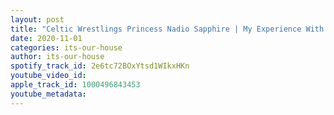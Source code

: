 ```yaml
---
layout: post
title: "Celtic Wrestlings Princess Nadio Sapphire | My Experience With #SpeakingOut | #3"
date: 2020-11-01
categories: its-our-house
author: its-our-house
spotify_track_id: 2e6tc72BOxYtsd1WIkxHKn
youtube_video_id: 
apple_track_id: 1000496843453
youtube_metadata: 
---
```

